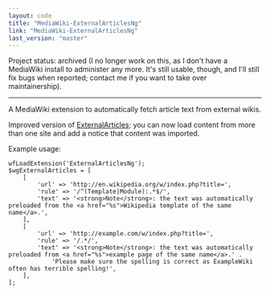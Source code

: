 ```yaml
---
layout: code
title: "MediaWiki-ExternalArticlesNg"
link: "MediaWiki-ExternalArticlesNg"
last_version: "master"
---
```


Project status: archived (I no longer work on this, as I don't have a MediaWiki
install to administer any more. It's still usable, though, and I'll still
fix bugs when reported; contact me if you want to take over maintainership).

-----------------------------------------

A MediaWiki extension to automatically fetch article text from external wikis.

Improved version of [ExternalArticles][1]; you can now load content from more
than one site and add a notice that content was imported.

Example usage:

	wfLoadExtension('ExternalArticlesNg');
	$wgExternalArticles = [
		[
			'url' => 'http://en.wikipedia.org/w/index.php?title=',
			'rule' => '/^(Template|Module):.*$/',
			'text' => '<strong>Note</strong>: the text was automatically preloaded from the <a href="%s">Wikipedia template of the same name</a>.',
		],
		[
			'url' => 'http://example.com/w/index.php?title=',
			'rule' => '/.*/',
			'text' => '<strong>Note</strong>: the text was automatically preloaded from <a href="%s">example page of the same name</a>.' . 
				'Please make sure the spelling is correct as ExampleWiki often has terrible spelling!',
		],
	];

[1]: http://www.mediawiki.org/wiki/Extension:ExternalArticles
